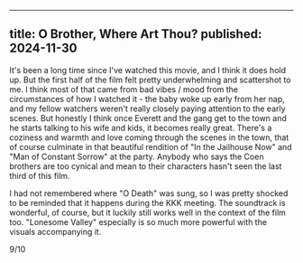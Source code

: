 ----
title: O Brother, Where Art Thou?
published: 2024-11-30
----

It's been a long time since I've watched this movie, and I think it does hold up. But the first half of the film felt pretty underwhelming and scattershot to me. I think most of that came from bad vibes / mood from the circumstances of how I watched it - the baby woke up early from her nap, and my fellow watchers weren't really closely paying attention to the early scenes. But honestly I think once Everett and the gang get to the town and he starts talking to his wife and kids, it becomes really great. There's a coziness and warmth and love coming through the scenes in the town, that of course culminate in that beautiful rendition of "In the Jailhouse Now" and "Man of Constant Sorrow" at the party. Anybody who says the Coen brothers are too cynical and mean to their characters hasn't seen the last third of this film.

I had not remembered where "O Death" was sung, so I was pretty shocked to be reminded that it happens during the KKK meeting. The soundtrack is wonderful, of course, but it luckily still works well in the context of the film too. "Lonesome Valley" especially is so much more powerful with the visuals accompanying it.

9/10

